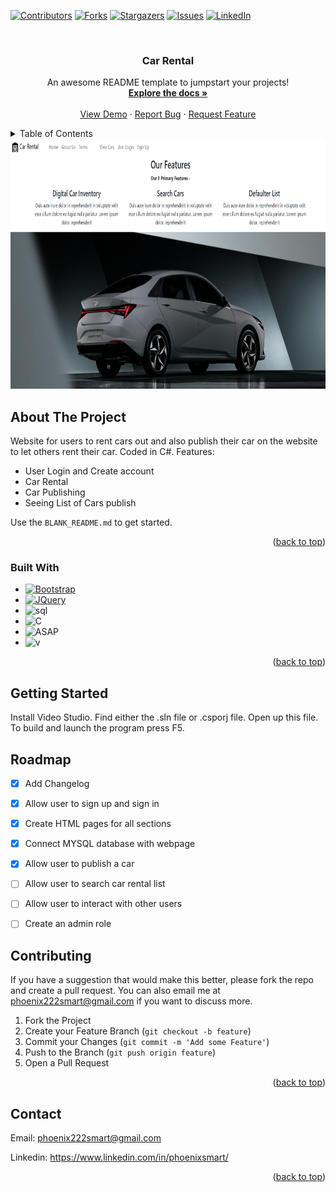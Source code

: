 <!-- Improved compatibility of back to top link: See: https://github.com/othneildrew/Best-README-Template/pull/73 -->
<a name="readme-top"></a>
<!--
*** Thanks for checking out the Best-README-Template. If you have a suggestion
*** that would make this better, please fork the repo and create a pull request
*** or simply open an issue with the tag "enhancement".
*** Don't forget to give the project a star!
*** Thanks again! Now go create something AMAZING! :D
-->



<!-- PROJECT SHIELDS -->
<!--
*** I'm using markdown "reference style" links for readability.
*** Reference links are enclosed in brackets [ ] instead of parentheses ( ).
*** See the bottom of this document for the declaration of the reference variables
*** for contributors-url, forks-url, etc. This is an optional, concise syntax you may use.
*** https://www.markdownguide.org/basic-syntax/#reference-style-links
-->
[![Contributors][contributors-shield]][contributors-url]
[![Forks][forks-shield]][forks-url]
[![Stargazers][stars-shield]][stars-url]
[![Issues][issues-shield]][issues-url]
[![LinkedIn][linkedin-shield]][linkedin-url]



<!-- PROJECT LOGO -->
<br />
<div align="center">
  <a href="https://github.com/othneildrew/Best-README-Template">
<!--     <img src="images/logo.png" alt="Logo" width="80" height="80"> -->
  </a>

  <h3 align="center">Car Rental</h3>

  <p align="center">
    An awesome README template to jumpstart your projects!
    <br />
    <a href="https://github.com/RayFFH/CarRental"><strong>Explore the docs »</strong></a>
    <br />
    <br />
    <a href="https://github.com/RayFFH/CarRental">View Demo</a>
    ·
    <a href="https://github.com/RayFFH/CarRental/issues">Report Bug</a>
    ·
    <a href="https://github.com/RayFFH/CarRental/issues">Request Feature</a>
  </p>
</div>



<!-- TABLE OF CONTENTS -->
<details>
  <summary>Table of Contents</summary>
  <ol>
    <li>
      <a href="#about-the-project">About The Project</a>
      <ul>
        <li><a href="#built-with">Built With</a></li>
      </ul>
    </li>
    <li>
      <a href="#getting-started">Getting Started</a>
      <ul>
        <li><a href="#prerequisites">Prerequisites</a></li>
        <li><a href="#installation">Installation</a></li>
      </ul>
    </li>
    <li><a href="#usage">Usage</a></li>
    <li><a href="#roadmap">Roadmap</a></li>
    <li><a href="#contributing">Contributing</a></li>
    <li><a href="#license">License</a></li>
    <li><a href="#contact">Contact</a></li>
    <li><a href="#acknowledgments">Acknowledgments</a></li>
  </ol>
</details>

<img src="carrental1.png" alt="Logo" width="1000" height="400">

<!-- ABOUT THE PROJECT -->
## About The Project

Website for users to rent cars out and also publish their car on the website to let others rent their car. Coded in C#.
Features:
* User Login and Create account
* Car Rental
* Car Publishing
* Seeing List of Cars publish

Use the `BLANK_README.md` to get started.

<p align="right">(<a href="#readme-top">back to top</a>)</p>



### Built With

* [![Bootstrap][Bootstrap.com]][Bootstrap-url]
* [![JQuery][JQuery.com]][JQuery-url]
* ![sql](https://img.shields.io/badge/MySQL-00000F?style=for-the-badge&logo=mysql&logoColor=white)
* ![C](https://img.shields.io/badge/C%23-239120?style=for-the-badge&logo=c-sharp&logoColor=white)
* ![ASAP](https://img.shields.io/badge/ASP.NET--blACK?style=for-the-badge)
* ![v](https://img.shields.io/badge/Visual_Studio-5C2D91?style=for-the-badge&logo=visual%20studio&logoColor=white)

<p align="right">(<a href="#readme-top">back to top</a>)</p>



<!-- GETTING STARTED -->
## Getting Started

Install Video Studio. Find either the .sln file or .csporj file.
Open up this file. To build and launch the program press F5.

<!-- ROADMAP -->
## Roadmap

- [x] Add Changelog
- [x] Allow user to sign up and sign in
- [x] Create HTML pages for all sections
- [x] Connect MYSQL database with webpage
- [x] Allow user to publish a car
- [ ] Allow user to search car rental list
- [ ] Allow user to interact with other users
- [ ] Create an admin role




<!-- CONTRIBUTING -->
## Contributing

If you have a suggestion that would make this better, please fork the repo and create a pull request. You can also email me at phoenix222smart@gmail.com if you want to discuss more.

1. Fork the Project
2. Create your Feature Branch (`git checkout -b feature`)
3. Commit your Changes (`git commit -m 'Add some Feature'`)
4. Push to the Branch (`git push origin feature`)
5. Open a Pull Request

<p align="right">(<a href="#readme-top">back to top</a>)</p>

<!-- CONTACT -->
## Contact

Email: phoenix222smart@gmail.com

Linkedin: https://www.linkedin.com/in/phoenixsmart/

<p align="right">(<a href="#readme-top">back to top</a>)</p>





<!-- MARKDOWN LINKS & IMAGES -->
<!-- https://www.markdownguide.org/basic-syntax/#reference-style-links -->
[contributors-shield]: https://img.shields.io/github/contributors/RayFFH/CarRental?style=for-the-badge
[contributors-url]: https://github.com/RayFFH/CarRental/graphs/contributors
[forks-shield]: https://img.shields.io/github/forks/RayFFH/CarRental?style=for-the-badge
[forks-url]: https://github.com/RayFFH/CarRental/network/members
[stars-shield]: https://img.shields.io/github/stars/RayFFH/CarRental?style=for-the-badge
[stars-url]: https://github.com/RayFFH/CarRental/stargazers
[issues-shield]: https://img.shields.io/github/issues/RayFFH/CarRental?style=for-the-badge
[issues-url]: https://github.com/RayFFH/CarRental/issues
[linkedin-shield]: https://img.shields.io/badge/-LinkedIn-black.svg?style=for-the-badge&logo=linkedin&colorB=555
[linkedin-url]: https://www.linkedin.com/in/phoenixsmart/
[product-screenshot]: images/screenshot.png
[Next.js]: https://img.shields.io/badge/next.js-000000?style=for-the-badge&logo=nextdotjs&logoColor=white
[Next-url]: https://nextjs.org/
[React.js]: https://img.shields.io/badge/React-20232A?style=for-the-badge&logo=react&logoColor=61DAFB
[React-url]: https://reactjs.org/
[Vue.js]: https://img.shields.io/badge/Vue.js-35495E?style=for-the-badge&logo=vuedotjs&logoColor=4FC08D
[Vue-url]: https://vuejs.org/
[Angular.io]: https://img.shields.io/badge/Angular-DD0031?style=for-the-badge&logo=angular&logoColor=white
[Angular-url]: https://angular.io/
[Svelte.dev]: https://img.shields.io/badge/Svelte-4A4A55?style=for-the-badge&logo=svelte&logoColor=FF3E00
[Svelte-url]: https://svelte.dev/
[Laravel.com]: https://img.shields.io/badge/Laravel-FF2D20?style=for-the-badge&logo=laravel&logoColor=white
[Laravel-url]: https://laravel.com
[Bootstrap.com]: https://img.shields.io/badge/Bootstrap-563D7C?style=for-the-badge&logo=bootstrap&logoColor=white
[Bootstrap-url]: https://getbootstrap.com
[JQuery.com]: https://img.shields.io/badge/jQuery-0769AD?style=for-the-badge&logo=jquery&logoColor=white
[JQuery-url]: https://jquery.com 
